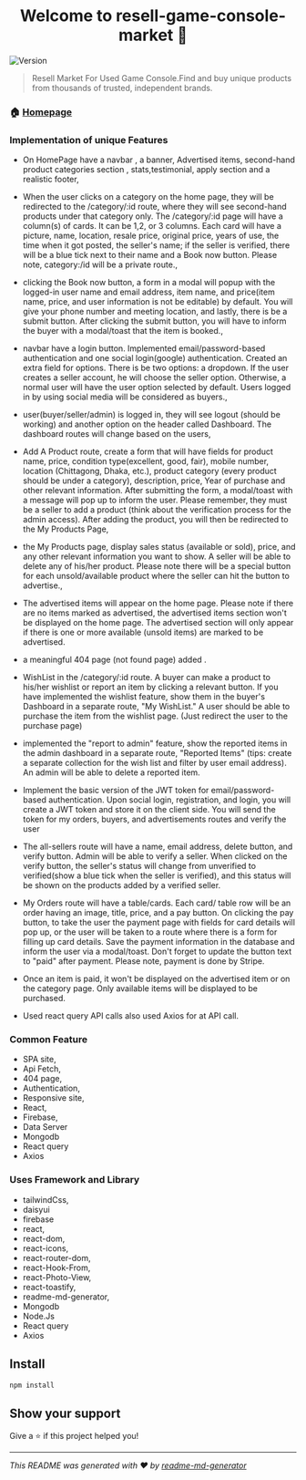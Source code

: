 <h1 align="center">Welcome to resell-game-console-market 👋</h1>
<p>
  <img alt="Version" src="https://img.shields.io/badge/version-2.1.0-blue.svg?cacheSeconds=2592000" />
</p>

> Resell Market For Used Game Console.Find and buy unique products from thousands of trusted, independent brands.


### 🏠 [Homepage](https://resell-game-console-market.web.app/)

### Implementation of unique Features
 * On HomePage have a navbar , a banner, Advertised items, second-hand product categories section , stats,testimonial, apply section and a realistic footer,
 * When the user clicks on a category on the home page, they will be redirected to the /category/:id route, where they will see second-hand products under that category only. The /category/:id page will have a column(s) of cards. It can be 1,2, or 3 columns. Each card will have a picture, name, location, resale price, original price, years of use, the time when it got posted, the seller's name; if the seller is verified, there will be a blue tick next to their name and a Book now button. Please note, category:/id will be a private route.,
 * clicking the Book now button, a form in a modal will popup with the logged-in user name and email address, item name, and price(item name, price, and user information is not be editable) by default. You will give your phone number and meeting location, and lastly, there is be a submit button. After clicking the submit button, you will have to inform the buyer with a modal/toast that the item is booked.,
 * navbar have a login button. Implemented email/password-based authentication and  one social login(google) authentication. Created an extra field for options. There is be two options:  a dropdown. If the user creates a seller account, he will choose the seller option. Otherwise, a normal user will have the user option selected by default. Users logged in by using social media will be considered as buyers.,
 *  user(buyer/seller/admin) is logged in, they will see logout (should be working) and another option on the header called Dashboard. The dashboard routes will change based on the users,
 * Add A Product route, create a form that will have fields for product name, price, condition type(excellent, good, fair), mobile number, location (Chittagong, Dhaka, etc.), product category (every product should be under a category), description, price, Year of purchase and other relevant information. After submitting the form, a modal/toast with a message will pop up to inform the user. Please remember, they must be a seller to add a product (think about the verification process for the admin access). After adding the product, you will then be redirected to the My Products Page,
 * the My Products page, display sales status (available or sold), price, and any other relevant information you want to show. A seller will be able to delete any of his/her product. Please note there will be a special button for each unsold/available product where the seller can hit the button to advertise.,
 * The advertised items will appear on the home page. Please note if there are no items marked as advertised, the advertised items section won't be displayed on the home page. The advertised section will only appear if there is one or more available (unsold items) are marked to be advertised.
 * a meaningful 404 page (not found page) added .
 * WishList in the /category/:id route. A buyer can make a product to his/her wishlist or report an item by clicking a relevant button. If you have implemented the wishlist feature, show them in the buyer's Dashboard in a separate route, "My WishList." A user should be able to purchase the item from the wishlist page. (Just redirect the user to the purchase page)
 * implemented the "report to admin" feature, show the reported items in the admin dashboard in a separate route, "Reported Items" (tips: create a separate collection for the wish list and filter by user email address). An admin will be able to delete a reported item.
 * Implement the basic version of the JWT token for email/password-based authentication. Upon social login, registration, and login, you will create a JWT token and store it on the client side. You will send the token for my orders, buyers, and advertisements routes and verify the user

 * The all-sellers route will have a name, email address, delete button, and verify button. Admin will be able to verify a seller. When clicked on the verify button, the seller's status will change from unverified to verified(show a blue tick when the seller is verified), and this status will be shown on the products added by a verified seller.
 * My Orders route will have a table/cards. Each card/ table row will be an order having an image, title, price, and a pay button. On clicking the pay button, to take the user the payment page with fields for card details will pop up, or the user will be taken to a route where there is a form for filling up card details. Save the payment information in the database and inform the user via a modal/toast. Don't forget to update the button text to "paid" after payment. Please note, payment is done by Stripe.
 * Once an item is paid, it won't be displayed on the advertised item or on the category page. Only available items will be displayed to be purchased.

 * Used react query API calls also used Axios for at API call.

### Common Feature
 * SPA site,
 * Api Fetch,
 * 404 page,
 * Authentication,
 * Responsive site,
 * React,
 * Firebase,
 * Data Server
 * Mongodb
 * React query
 * Axios


### Uses Framework and Library
   * tailwindCss,
   * daisyui
   * firebase
   * react,
   * react-dom,
   * react-icons,
   * react-router-dom,
   * react-Hook-From,
   * react-Photo-View,
   * react-toastify,
   * readme-md-generator,
   * Mongodb
   * Node.Js
   * React query
   * Axios

## Install

```sh
npm install
```

## Show your support

Give a ⭐️ if this project helped you!

***
_This README was generated with ❤️ by [readme-md-generator](https://github.com/kefranabg/readme-md-generator)_